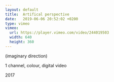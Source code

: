 ```yaml
---
layout: default
title:  Artifical perspective
date:   2019-06-06 20:52:02 +0200
type: vimeo
vimeo:
  url: https://player.vimeo.com/video/244019503
  width: 640
  height: 360
---
```


(imaginary direction)

1 channel, colour, digital video

2017
<!-- more -->